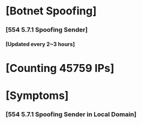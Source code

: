 # [Botnet Spoofing]
### [554 5.7.1 Spoofing Sender]
#### [Updated every 2~3 hours]

# [Counting 45759 IPs]

# [Symptoms] 
###   [554 5.7.1 Spoofing Sender in Local Domain]
